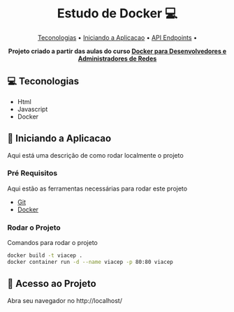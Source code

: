 <h1 align="center" style="font-weight: bold;">Estudo de Docker 💻</h1>

<p align="center">
 <a href="#techs">Teconologias</a> • 
 <a href="#start">Iniciando a Aplicacao</a> • 
  <a href="#routes">API Endpoints</a> •
</p>

<p align="center">
    <b>Projeto criado a partir das aulas do curso <a href="https://www.udemy.com/course/docker-para-desenvolvedores-e-administradores-de-redes/">Docker para Desenvolvedores e Administradores de Redes</a></b>
</p>

<h2 id="techs">💻 Teconologias</h2>

- Html
- Javascript
- Docker

<h2 id="start">🚀 Iniciando a Aplicacao</h2>

Aqui está uma descrição de como rodar localmente o projeto

<h3>Pré Requisitos</h3>

Aqui estão as ferramentas necessárias para rodar este projeto

- [Git](https://git-scm.com/downloads)
- [Docker](https://www.docker.com/get-started/)

<h3>Rodar o Projeto</h3>

Comandos para rodar o projeto

```bash
docker build -t viacep .
docker container run -d --name viacep -p 80:80 viacep
```

<h2 id="routes">📍 Acesso ao Projeto</h2>

Abra seu navegador no http://localhost/
